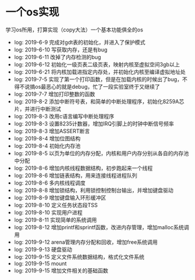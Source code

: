 # 一个os实现
学习os所用，打算实现（copy大法）一个基本功能俱全的os

- log: 2019-6-9 完成对gdt表的初始化，并进入了保护模式
- log: 2019-6-10 写获取内存，还是有bug
- log: 2019-6-11 改掉了内存检测的bug
- log: 2019-6-12 初始化一级页表二级页表，映射内核至虚拟空间3gb以上
- log: 2019-6-21 将内核加载进指定内存处，并初始化内核至编译虚拟地址处
- log: 2019-7-5 实现了第一个打印函数，但是在加载内核的时候出了bug，不得不说搞os最恶心的就是debug，忙了一段实验室终于又继续了
- log: 2019-7-7 增加打印整数的函数
- log: 2019-8-2 添加中断符号表，和简单的中断处理程序，初始化8259A芯片，并进行中断测试
- log: 2019-8-3 改用c语言编写中断处理程序
- log: 2019-8-3 设置8235计数器，增加IRQ引脚上的时钟中断信号频率
- log: 2019-8-3 增加ASSERT断言
- log: 2019-8-4 增加位图结构
- log: 2019-8-4 初始化内存池
- log: 2019-8-5 以页为单位的内存分配，内核和用户内存分别从各自的内存池中分配
- log: 2019-8-6 增加内核线程数据结构，初步跑起来一个线程
- log: 2019-8-6 增加链表结构，用来连接线程进程队列
- log: 2019-8-6 多内核线程调度
- log: 2019-8-8 增加锁结构，利用锁控制控制台输出，并增加键盘驱动
- log: 2019-8-9 增加键盘输入环形缓冲区
- log: 2019-8-10 定义任务状态段TSS
- log: 2019-8-10 实现用户进程
- log: 2019-8-11 实现简单的系统调用
- log: 2019-8-12 增加printf和sprintf函数，改进内存管理，增加malloc系统调用
- log: 2019-9-12 arena管理内存分配和回收，增加free系统调用
- log: 2019-9-13 硬盘驱动
- log: 2019-9-15 定义文件系统数据结构，格式化文件系统
- log: 2019-9-15 mount
- log: 2019-9-15 增加文件相关的基础函数
